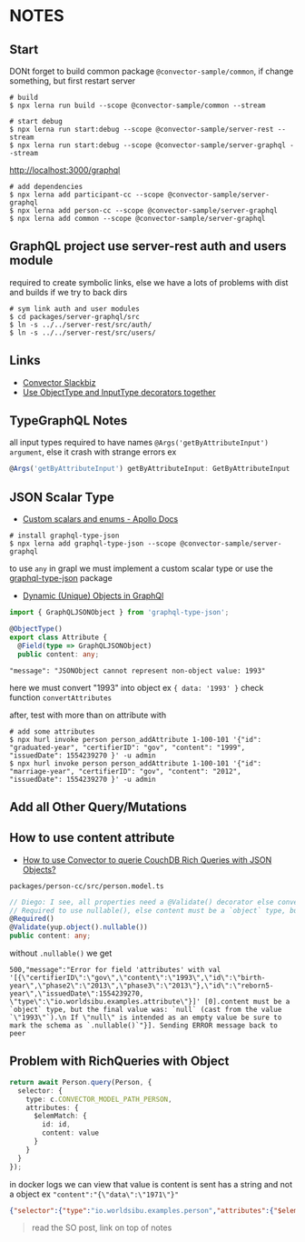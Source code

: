 # NOTES

## Start

DONt forget to build common package `@convector-sample/common`, if change something, but first restart server

```shell
# build
$ npx lerna run build --scope @convector-sample/common --stream
```

```shell
# start debug
$ npx lerna run start:debug --scope @convector-sample/server-rest --stream
$ npx lerna run start:debug --scope @convector-sample/server-graphql --stream
```

<http://localhost:3000/graphql>

```shell
# add dependencies
$ npx lerna add participant-cc --scope @convector-sample/server-graphql
$ npx lerna add person-cc --scope @convector-sample/server-graphql
$ npx lerna add common --scope @convector-sample/server-graphql
```

## GraphQL project use server-rest auth and users module

required to create symbolic links, else we have a lots of problems with dist and builds if we try to back dirs

```shell
# sym link auth and user modules
$ cd packages/server-graphql/src
$ ln -s ../../server-rest/src/auth/
$ ln -s ../../server-rest/src/users/
```

## Links

- [Convector Slackbiz](https://stackblitz.com/edit/convector)
- [Use ObjectType and InputType decorators together](https://github.com/MichalLytek/type-graphql/issues/62)

## TypeGraphQL Notes

all input types required to have names `@Args('getByAttributeInput') argument`, else it crash with strange errors ex

```typescript
@Args('getByAttributeInput') getByAttributeInput: GetByAttributeInput
```

## JSON Scalar Type

- [Custom scalars and enums - Apollo Docs](https://www.apollographql.com/docs/graphql-tools/scalars/)

```shell
# install graphql-type-json
$ npx lerna add graphql-type-json --scope @convector-sample/server-graphql
```

to use `any` in grapl we must implement a custom scalar type or use the [graphql-type-json](https://github.com/taion/graphql-type-json) package

- [Dynamic (Unique) Objects in GraphQl](https://stackoverflow.com/questions/33819658/dynamic-unique-objects-in-graphql)

```typescript
import { GraphQLJSONObject } from 'graphql-type-json';

@ObjectType()
export class Attribute {
  @Field(type => GraphQLJSONObject)
  public content: any;
```

`"message": "JSONObject cannot represent non-object value: 1993"`

here we must convert "1993" into object ex `{ data: '1993' }` check function `convertAttributes`

after, test with more than on attribute with

```shell
# add some attributes
$ npx hurl invoke person person_addAttribute 1-100-101 '{"id": "graduated-year", "certifierID": "gov", "content": "1999", "issuedDate": 1554239270 }' -u admin
$ npx hurl invoke person person_addAttribute 1-100-101 '{"id": "marriage-year", "certifierID": "gov", "content": "2012", "issuedDate": 1554239270 }' -u admin
```

## Add all Other Query/Mutations

## How to use content attribute

- [How to use Convector to querie CouchDB Rich Queries with JSON Objects?](https://stackoverflow.com/questions/57838092/how-to-use-convector-to-querie-couchdb-rich-queries-with-json-objects)

`packages/person-cc/src/person.model.ts`

```typescript
// Diego: I see, all properties need a @Validate() decorator else convector will ignore it
// Required to use nullable(), else content must be a `object` type, but the final value was: `null`
@Required()
@Validate(yup.object().nullable())
public content: any;
```

without `.nullable()` we get

```
500,"message":"Error for field 'attributes' with val '[{\"certifierID\":\"gov\",\"content\":\"1993\",\"id\":\"birth-year\",\"phase2\":\"2013\",\"phase3\":\"2013\"},\"id\":\"reborn5-year\",\"issuedDate\":1554239270,
\"type\":\"io.worldsibu.examples.attribute\"}]' [0].content must be a `object` type, but the final value was: `null` (cast from the value `\"1993\"`).\n If \"null\" is intended as an empty value be sure to mark the schema as `.nullable()`"}]. Sending ERROR message back to peer  
```

## Problem with RichQueries with Object

```typescript
return await Person.query(Person, {
  selector: {
    type: c.CONVECTOR_MODEL_PATH_PERSON,
    attributes: {
      $elemMatch: {
        id: id,
        content: value
      }
    }
  }
});
```

in docker logs we can view that value is content is sent has a string and not a object ex `"content":"{\"data\":\"1971\"}"`

```json
{"selector":{"type":"io.worldsibu.examples.person","attributes":{"$elemMatch":{"id":"born-year","content":"{\"data\":\"1971\"}"}}}}
```

> read the SO post, link on top of notes
